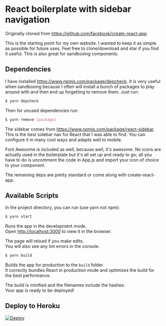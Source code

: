 # React boilerplate with sidebar navigation

Originally cloned from https://github.com/facebook/create-react-app

This is the starting point for my own website. I wanted to keep it as simple as possible for future uses. Feel free to clone/download and star if you find it useful. This is also great for sandboxing components.

## Dependencies
I have installed https://www.npmjs.com/package/depcheck. It is very useful when sandboxing because I often will install a bunch of packages to play around with and then end up forgetting to remove them. Just run:

```bash
$ yarn depcheck
```

Then for unused dependencies run:

```bash
$ yarn remove [package]
```

The sidebar comes from https://www.npmjs.com/package/react-sidebar. This is the best sidebar nav for React that I was able to find. You can configure it in many cool ways and adapts well to mobile. 

Font Awesome is included as well, because well, it's awesome. No icons are actually used in the boilerplate but it's all set up and ready to go; all you have to do is uncomment the code in App.js and import your icon of choice to your component.

The remaining deps are pretty standard or come along with create-react-app. 

## Available Scripts

In the project directory, you can run (use yarn not npm):

```bash
$ yarn start
```

Runs the app in the development mode.<br>
Open [http://localhost:3000](http://localhost:3000) to view it in the browser.

The page will reload if you make edits.<br>
You will also see any lint errors in the console.

```bash
$ yarn build
```

Builds the app for production to the `build` folder.<br>
It correctly bundles React in production mode and optimizes the build for the best performance.

The build is minified and the filenames include the hashes.<br>
Your app is ready to be deployed!

## Deploy to Heroku

[![Deploy](https://www.herokucdn.com/deploy/button.png)](https://heroku.com/deploy)
